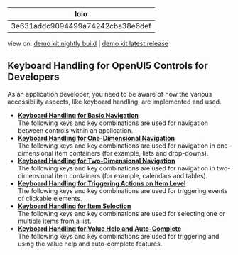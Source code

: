 <!-- loio3e631addc9094499a74242cba38e6def -->

| loio |
| -----|
| 3e631addc9094499a74242cba38e6def |

<div id="loio">

view on: [demo kit nightly build](https://openui5nightly.hana.ondemand.com/#/topic/3e631addc9094499a74242cba38e6def) | [demo kit latest release](https://openui5.hana.ondemand.com/#/topic/3e631addc9094499a74242cba38e6def)</div>

## Keyboard Handling for OpenUI5 Controls for Developers

As an application developer, you need to be aware of how the various accessibility aspects, like keyboard handling, are implemented and used.

-   **[Keyboard Handling for Basic Navigation](Keyboard_Handling_for_Basic_Navigation_b59f13d.md "The following keys and key combinations are used for navigation between controls within
		an application.")**  
The following keys and key combinations are used for navigation between controls within an application.
-   **[Keyboard Handling for One-Dimensional Navigation](Keyboard_Handling_for_One_Dimensional_Navigation_a1f59aa.md "The following keys and key combinations are used for navigation in one-dimensional item
		containers (for example, lists and drop-downs).")**  
The following keys and key combinations are used for navigation in one-dimensional item containers \(for example, lists and drop-downs\).
-   **[Keyboard Handling for Two-Dimensional Navigation](Keyboard_Handling_for_Two_Dimensional_Navigation_f1bd982.md "The following keys and key combinations are used for navigation in two-dimensional item containers (for example, calendars and
		tables).")**  
The following keys and key combinations are used for navigation in two-dimensional item containers \(for example, calendars and tables\).
-   **[Keyboard Handling for Triggering Actions on Item Level](Keyboard_Handling_for_Triggering_Actions_on_Item_Level_81c68e4.md "The following keys and key combinations are used for triggering events of clickable elements.")**  
The following keys and key combinations are used for triggering events of clickable elements.
-   **[Keyboard Handling for Item Selection](Keyboard_Handling_for_Item_Selection_8a0d4ef.md "The following keys and key combinations are used for selecting one or multiple items from a list.")**  
The following keys and key combinations are used for selecting one or multiple items from a list.
-   **[Keyboard Handling for Value Help and Auto-Complete](Keyboard_Handling_for_Value_Help_and_Auto_Complete_182879f.md "The following keys and key combinations are used for triggering and using the value help and auto-complete features.")**  
The following keys and key combinations are used for triggering and using the value help and auto-complete features.

